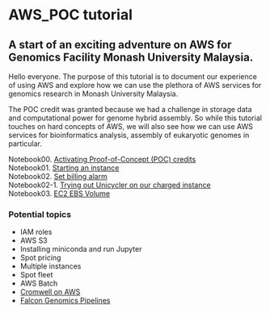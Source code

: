 # AWS_POC tutorial
## A start of an exciting adventure on AWS for Genomics Facility Monash University Malaysia.

Hello everyone. The purpose of this tutorial is to document our experience of using AWS and explore how we can use the plethora of AWS services for genomics research in Monash University Malaysia.

The POC credit was granted because we had a challenge in storage data and computational power for genome hybrid assembly. So while this tutorial touches on hard concepts of AWS, we will also see how we can use AWS services for bioinformatics analysis, assembly of eukaryotic genomes in particular.

Notebook00. [Activating Proof-of-Concept (POC) credits](./notebooks/Notebook00.ipynb)</br>
Notebook01. [Starting an instance](./notebooks/Notebook01.ipynb)</br>
Notebook02. [Set billing alarm](./notebooks/Notebook02.ipynb)</br>
Notebook02-1. [Trying out Unicycler on our charged instance](./notebooks/Notebook02-1.ipynb)</br>
Notebook03. [EC2 EBS Volume](./notebooks/Notebook03.ipynb)

### Potential topics
- IAM roles
- AWS S3
- Installing miniconda and run Jupyter
- Spot pricing
- Multiple instances
- Spot fleet
- AWS Batch
- [Cromwell on AWS](https://aws.amazon.com/government-education/cromwell-on-aws/)
- [Falcon Genomics Pipelines](https://aws.amazon.com/marketplace/pp/B07C3NV88G)
